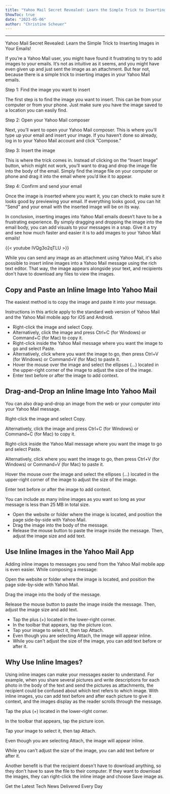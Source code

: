 ```yaml
---
title: "Yahoo Mail Secret Revealed: Learn the Simple Trick to Inserting Images in Your Emails!"
ShowToc: true 
date: "2023-05-06"
author: "Christine Scheuer"
---
```

*****
Yahoo Mail Secret Revealed: Learn the Simple Trick to Inserting Images in Your Emails!

If you’re a Yahoo Mail user, you might have found it frustrating to try to add images to your emails. It’s not as intuitive as it seems, and you might have even given up and just sent the image as an attachment. But fear not, because there is a simple trick to inserting images in your Yahoo Mail emails.

Step 1: Find the image you want to insert

The first step is to find the image you want to insert. This can be from your computer or from your phone. Just make sure you have the image saved to a location you can easily find.

Step 2: Open your Yahoo Mail composer

Next, you’ll want to open your Yahoo Mail composer. This is where you’ll type up your email and insert your image. If you haven’t done so already, log in to your Yahoo Mail account and click “Compose.”

Step 3: Insert the image

This is where the trick comes in. Instead of clicking on the “Insert Image” button, which might not work, you’ll want to drag and drop the image file into the body of the email. Simply find the image file on your computer or phone and drag it into the email where you’d like it to appear.

Step 4: Confirm and send your email

Once the image is inserted where you want it, you can check to make sure it looks good by previewing your email. If everything looks good, you can hit “Send” and your email with the inserted image will be on its way.

In conclusion, inserting images into Yahoo Mail emails doesn’t have to be a frustrating experience. By simply dragging and dropping the image into the email body, you can add visuals to your messages in a snap. Give it a try and see how much faster and easier it is to add images to your Yahoo Mail emails!

{{< youtube IVQg3o2qTLU >}} 




While you can send any image as an attachment using Yahoo Mail, it's also possible to insert inline images into a Yahoo Mail message using the rich text editor. That way, the image appears alongside your text, and recipients don't have to download any files to view the images.

 
##   Copy and Paste an Inline Image Into Yahoo Mail  
 

The easiest method is to copy the image and paste it into your message.

 
Instructions in this article apply to the standard web version of Yahoo Mail and the Yahoo Mail mobile app for iOS and Android.
 
- Right-click the image and select Copy.
 - Alternatively, click the image and press Ctrl+C (for Windows) or Command+C (for Mac) to copy it.
 - Right-click inside the Yahoo Mail message where you want the image to go and select Paste.
 - Alternatively, click where you want the image to go, then press Ctrl+V (for Windows) or Command+V (for Mac) to paste it.
 - Hover the mouse over the image and select the ellipses (...) located in the upper-right corner of the image to adjust the size of the image.
 - Enter text before or after the image to add context.

 
##   Drag-and-Drop an Inline Image Into Yahoo Mail  
 

You can also drag-and-drop an image from the web or your computer into your Yahoo Mail message.

 

Right-click the image and select Copy.

 
Alternatively, click the image and press Ctrl+C (for Windows) or Command+C (for Mac) to copy it.
 

Right-click inside the Yahoo Mail message where you want the image to go and select Paste.

 
Alternatively, click where you want the image to go, then press Ctrl+V (for Windows) or Command+V (for Mac) to paste it.
 

Hover the mouse over the image and select the ellipses (...) located in the upper-right corner of the image to adjust the size of the image.

 

Enter text before or after the image to add context.

 
You can include as many inline images as you want so long as your message is less than 25 MB in total size.
 
- Open the website or folder where the image is located, and position the page side-by-side with Yahoo Mail.
 - Drag the image into the body of the message.
 - Release the mouse button to paste the image inside the message. Then, adjust the image size and add text.

 
##   Use Inline Images in the Yahoo Mail App  
 

Adding inline images to messages you send from the Yahoo Mail mobile app is even easier. While composing a message:

 

Open the website or folder where the image is located, and position the page side-by-side with Yahoo Mail.

 

Drag the image into the body of the message.

 

Release the mouse button to paste the image inside the message. Then, adjust the image size and add text.

 
- Tap the plus (+) located in the lower-right corner.
 - In the toolbar that appears, tap the picture icon.
 - Tap your image to select it, then tap Attach.
 - Even though you are selecting Attach, the image will appear inline.
 - While you can't adjust the size of the image, you can add text before or after it.

 
##   Why Use Inline Images?  
 

Using inline images can make your messages easier to understand. For example, when you share several pictures and write descriptions for each photo in the body of the text and send the pictures as attachments, the recipient could be confused about which text refers to which image. With inline images, you can add text before and after each picture to give it context, and the images display as the reader scrolls through the message.

 

Tap the plus (+) located in the lower-right corner.

 

In the toolbar that appears, tap the picture icon.

 

Tap your image to select it, then tap Attach.

 
Even though you are selecting Attach, the image will appear inline.
 

While you can't adjust the size of the image, you can add text before or after it.

 

Another benefit is that the recipient doesn't have to download anything, so they don't have to save the file to their computer. If they want to download the images, they can right-click the inline image and choose Save image as.

 

Get the Latest Tech News Delivered Every Day




